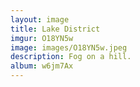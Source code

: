 ```yaml
---
layout: image
title: Lake District
imgur: O18YN5w
image: images/O18YN5w.jpeg
description: Fog on a hill.
album: w6jm7Ax
---
```


